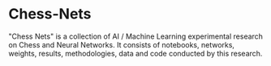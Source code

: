 # Chess-Nets
"Chess Nets" is a collection of AI / Machine Learning experimental research on Chess and Neural Networks. It consists of notebooks, networks, weights, results, methodologies, data and code conducted by this research.
